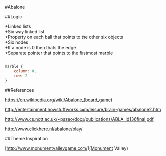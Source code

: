 #Abalone

##Logic

+Linked lists  
+Six way linked list  
+Property on each ball that points to the other six objects  
+Six nodes  
+If a node is 0 then thats the edge  
+Separate pointer that points to the firstmost marble  

```javascript

marble {
    column: 0,
    row: 2
}
```

##References

https://en.wikipedia.org/wiki/Abalone_(board_game)  

http://entertainment.howstuffworks.com/leisure/brain-games/abalone2.htm  

http://www.cs.nott.ac.uk/~pszeo/docs/publications/ABLA_id136final.pdf  

http://www.clickhere.nl/abalone/play/  

##Theme Inspiration

[http://www.monumentvalleygame.com/](Monument Valley)
